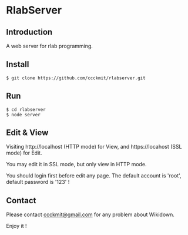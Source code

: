 # RlabServer

## Introduction

A web server for rlab programming.

## Install

```
$ git clone https://github.com/ccckmit/rlabserver.git
```

## Run

```
$ cd rlabserver
$ node server
```

## Edit & View

Visiting http://localhost (HTTP mode) for View, and https://locahost (SSL mode) for Edit.

You may edit it in SSL mode, but only view in HTTP mode. 

You should login first before edit any page. The default account is 'root', default password is '123' !

## Contact

Please contact ccckmit@gmail.com for any problem about Wikidown.

Enjoy it !




